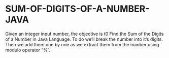 # SUM-OF-DIGITS-OF-A-NUMBER-JAVA
Given an integer input number, the objective is t0 Find the Sum of the Digits of a Number in Java Language. To do we’ll break the number into it’s digits. Then we add them one by one as we extract them from the number using modulo operator “%”.
